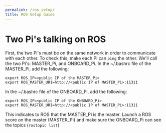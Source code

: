 ```yaml
---
permalink: /ros_setup/
title: ROS Setup Guide
---
```


# Two Pi's talking on ROS
First, the two Pi's must be on the same network in order to communicate with each other. To check this, make each Pi can `ping` the other. We'll call the two Pi's: MASTER_Pi, and ONBOARD_Pi.
In the ~/.bashrc file of the MASTER_Pi, add the following:
```
export ROS_IP=<public IP of the MASTER_Pi>
export ROS_MASTER_URI=http://<public IP of MASTER_Pi>:11311
```
In the ~/.bashrc file of the ONBOARD_Pi, add the following:
```
export ROS_IP=<public IP of the ONBOARD_Pi>
export ROS_MASTER_URI=http://<public IP of MASTER_Pi>:11311
```
This indicates to ROS that the MASTER_Pi is the master. 
Launch a ROS score on the master (MASTER_PI) and make sure the ONBOARD_Pi can see the topics (`rostopic list`)

